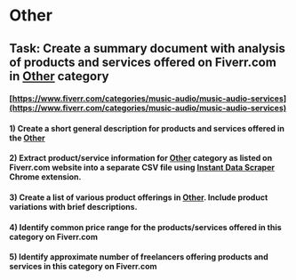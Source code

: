 # Other
## Task: Create a summary document with analysis of products and services offered on Fiverr.com in [Other](https://www.fiverr.com/categories/music-audio/music-audio-services) category
#### [https://www.fiverr.com/categories/music-audio/music-audio-services](https://www.fiverr.com/categories/music-audio/music-audio-services)
#### 1) Create a short general description for products and services offered in the [Other](https://www.fiverr.com/categories/music-audio/music-audio-services)
#### 2) Extract product/service information for [Other](https://www.fiverr.com/categories/music-audio/music-audio-services) category as listed on Fiverr.com website into a separate CSV file using [Instant Data Scraper](https://chrome.google.com/webstore/detail/instant-data-scraper/ofaokhiedipichpaobibbnahnkdoiiah) Chrome extension.
#### 3) Create a list of various product offerings in [Other](https://www.fiverr.com/categories/music-audio/music-audio-services). Include product variations with brief descriptions.
#### 4) Identify common price range for the products/services offered in this category on Fiverr.com
#### 5) Identify approximate number of freelancers offering products and services in this category on Fiverr.com
